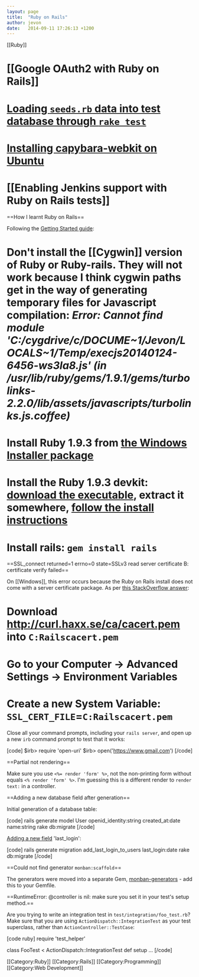 ```yaml
---
layout: page
title:  "Ruby on Rails"
author: jevon
date:   2014-09-11 17:26:13 +1200
---
```


[[Ruby]]

# [[Google OAuth2 with Ruby on Rails]]
# <a href="http://stackoverflow.com/a/1829515/39531">Loading `seeds.rb` data into test database through `rake test`</a>
# <a href="http://stackoverflow.com/questions/11354656/error-error-error-installing-capybara-webkit">Installing capybara-webkit on Ubuntu</a>
# [[Enabling Jenkins support with Ruby on Rails tests]]

==How I learnt Ruby on Rails==

Following the <a href="http://guides.rubyonrails.org/getting_started.html">Getting Started guide</a>:

# Don't install the [[Cygwin]] version of Ruby or Ruby-rails. They will not work because I think cygwin paths get in the way of generating temporary files for Javascript compilation: _Error: Cannot find module 'C:/cygdrive/c/DOCUME~1/Jevon/LOCALS~1/Temp/execjs20140124-6456-ws3la8.js' (in /usr/lib/ruby/gems/1.9.1/gems/turbolinks-2.2.0/lib/assets/javascripts/turbolinks.js.coffee)_
# Install Ruby 1.9.3 from <a href="http://rubyinstaller.org/downloads/">the Windows Installer package</a>
# Install the Ruby 1.9.3 devkit: <a href="http://rubyinstaller.org/downloads/">download the executable</a>, extract it somewhere, <a href="https://github.com/oneclick/rubyinstaller/wiki/Development-Kit#installation-instructions">follow the install instructions</a>
# Install rails: `gem install rails`

==SSL_connect returned=1 errno=0 state=SSLv3 read server certificate B: certificate verify failed==

On [[Windows]], this error occurs because the Ruby on Rails install does not come with a server certificate package. As per <a href="http://stackoverflow.com/a/16134586/39531">this StackOverflow answer</a>:

# Download http://curl.haxx.se/ca/cacert.pem into `C:Railscacert.pem`
# Go to your Computer -> Advanced Settings -> Environment Variables
# Create a new System Variable: `SSL_CERT_FILE`=`C:Railscacert.pem`

Close all your command prompts, including your `rails server`, and open up a new `irb` command prompt to test that it works:

[code]
$irb> require 'open-uri'
$irb> open('https://www.gmail.com')
[/code]

==Partial not rendering==

Make sure you use `<%= render 'form' %>`, not the non-printing form without equals `<% render 'form' %>`. I'm guessing this is a different render to `render text:` in a controller.

==Adding a new database field after generation==

Initial generation of a database table:

[code]
rails generate model User openid_identity:string created_at:date name:string
rake db:migrate
[/code]

<a href="http://stackoverflow.com/questions/4805836/how-do-i-add-a-field-after-ive-run-rails-generate-model-scaffold">Adding a new field</a> 'last_login':

[code]
rails generate migration add_last_login_to_users last_login:date
rake db:migrate
[/code]

==Could not find generator `monban:scaffold`==

The generators were moved into a separate Gem, <a href="https://github.com/halogenandtoast/monban-generators">monban-generators</a> - add this to your Gemfile.

==RuntimeError: @controller is nil: make sure you set it in your test's setup method.==

Are you trying to write an integration test in `test/integration/foo_test.rb`? Make sure that you are using `ActionDispatch::IntegrationTest` as your test superclass, rather than `ActionController::TestCase`:

[code ruby]
require 'test_helper'

class FooTest < ActionDispatch::IntegrationTest
  def setup
  ...
[/code]

[[Category:Ruby]]
[[Category:Rails]]
[[Category:Programming]]
[[Category:Web Development]]
